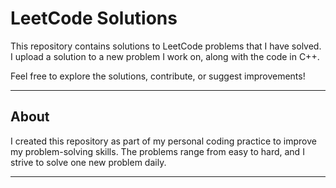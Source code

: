 # LeetCode Solutions

This repository contains solutions to LeetCode problems that I have solved. I upload a solution to a new problem I work on, along with the code in C++.

Feel free to explore the solutions, contribute, or suggest improvements!

---

## About

I created this repository as part of my personal coding practice to improve my problem-solving skills. The problems range from easy to hard, and I strive to solve one new problem daily.

---
